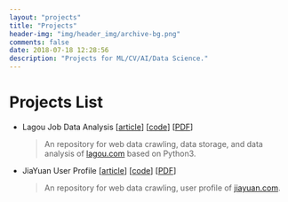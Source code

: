```yaml
---
layout: "projects"
title: "Projects"
header-img: "img/header_img/archive-bg.png"
comments: false
date: 2018-07-18 12:28:56
description: "Projects for ML/CV/AI/Data Science."
---
```

# Projects List
* Lagou Job Data Analysis [[article](https://www.zhihu.com/question/36132174/answer/94392659)] [[code](https://github.com/lucasxlu/LagouJob.git)] [[PDF](https://github.com/lucasxlu/blog/blob/master/source/projects/LagouJob.pdf)]
    > An repository for web data crawling, data storage, and data analysis of [lagou.com](https://www.lagou.com) based on Python3.

* JiaYuan User Profile [[article](https://zhuanlan.zhihu.com/p/24515034)] [[code](https://github.com/lucasxlu/JiaYuan.git)] [[PDF](https://github.com/lucasxlu/blog/blob/master/source/projects/JiaYuan.pdf)]
    > An repository for web data crawling, user profile of [jiayuan.com](http://www.jiayuan.com/).